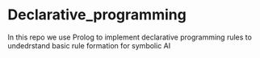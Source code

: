# Declarative_programming
In this repo we use Prolog to implement declarative programming rules to undedrstand basic rule formation for symbolic AI
